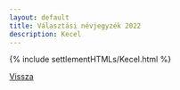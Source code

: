 ```yaml
---
layout: default
title: Választási névjegyzék 2022
description: Kecel
---
```


{% include settlementHTMLs/Kecel.html %}

[Vissza](./)